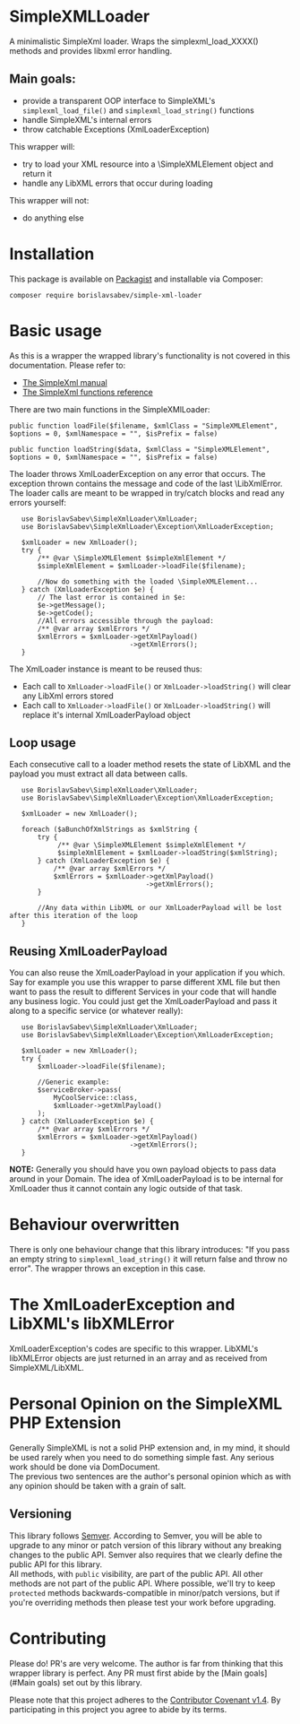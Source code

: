 # SimpleXMLLoader
  A minimalistic SimpleXml loader. Wraps the simplexml_load_XXXX() methods and provides libxml error handling. 

## Main goals:
  - provide a transparent OOP interface to SimpleXML's `simplexml_load_file()` and `simplexml_load_string()` functions
  - handle SimpleXML's internal errors
  - throw catchable Exceptions (XmlLoaderException)

  This wrapper will:
   - try to load your XML resource into a \SimpleXMLElement object and return it
   - handle any LibXML errors that occur during loading

  This wrapper will not: 
   - do anything else

# Installation
  This package is available on [Packagist](https://packagist.org/packages/borislavsabev/simple-xml-loader) and installable via Composer:
  
  `composer require borislavsabev/simple-xml-loader`

# Basic usage
  As this is a wrapper the wrapped library's functionality is not covered in this documentation. Please refer to:  
  - [The SimpleXml manual](http://php.net/manual/en/book.simplexml.php)
  - [The SimpleXml functions reference](http://php.net/manual/en/ref.simplexml.php)
  
  There are two main functions in the SimpleXMlLoader:
  ```
  public function loadFile($filename, $xmlClass = "SimpleXMLElement", $options = 0, $xmlNamespace = "", $isPrefix = false)
  
  public function loadString($data, $xmlClass = "SimpleXMLElement", $options = 0, $xmlNamespace = "", $isPrefix = false)
  ```
 
  The loader throws XmlLoaderException on any error that occurs. The exception thrown contains the message and code of the last \LibXmlError. The loader calls are meant to be wrapped in try/catch blocks and read any errors yourself: 
```
   use BorislavSabev\SimpleXmlLoader\XmlLoader;
   use BorislavSabev\SimpleXmlLoader\Exception\XmlLoaderException;

   $xmlLoader = new XmlLoader();
   try {
       /** @var \SimpleXMLElement $simpleXmlElement */
       $simpleXmlElement = $xmlLoader->loadFile($filename);
       
       //Now do something with the loaded \SimpleXMLElement...
   } catch (XmlLoaderException $e) {
       // The last error is contained in $e:
       $e->getMessage();
       $e->getCode();
       //All errors accessible through the payload:
       /** @var array $xmlErrors */
       $xmlErrors = $xmlLoader->getXmlPayload()
                              ->getXmlErrors();
   }
```

  The XmlLoader instance is meant to be reused thus:
  - Each call to `XmlLoader->loadFile()` or `XmlLoader->loadString()` will clear any LibXml errors stored
  - Each call to `XmlLoader->loadFile()` or `XmlLoader->loadString()`  will replace it's internal XmlLoaderPayload object

## Loop usage
  Each consecutive call to a loader method resets the state of LibXML and the payload you must extract all data between calls.

```
   use BorislavSabev\SimpleXmlLoader\XmlLoader;
   use BorislavSabev\SimpleXmlLoader\Exception\XmlLoaderException;

   $xmlLoader = new XmlLoader();
   
   foreach ($aBunchOfXmlStrings as $xmlString {
       try {
            /** @var \SimpleXMLElement $simpleXmlElement */
            $simpleXmlElement = $xmlLoader->loadString($xmlString);
       } catch (XmlLoaderException $e) {
           /** @var array $xmlErrors */
           $xmlErrors = $xmlLoader->getXmlPayload()
                                  ->getXmlErrors();
       }
       
       //Any data within LibXML or our XmlLoaderPayload will be lost after this iteration of the loop
   }
```

## Reusing XmlLoaderPayload
  You can also reuse the XmlLoaderPayload in your application if you which. Say for example you use this wrapper to parse different XML file but then want to pass the result to different Services in your code that will handle any business logic. You could just get the XmlLoaderPayload and pass it along to a specific service (or whatever really):
    
```
   use BorislavSabev\SimpleXmlLoader\XmlLoader;
   use BorislavSabev\SimpleXmlLoader\Exception\XmlLoaderException;

   $xmlLoader = new XmlLoader();
   try {
       $xmlLoader->loadFile($filename);

       //Generic example:
       $serviceBroker->pass(
           MyCoolService::class,
           $xmlLoader->getXmlPayload()
       );
   } catch (XmlLoaderException $e) {
       /** @var array $xmlErrors */
       $xmlErrors = $xmlLoader->getXmlPayload()
                              ->getXmlErrors();
   }
```
  **NOTE:** Generally you should have you own payload objects to pass data around in your Domain. The idea of XmlLoaderPayload is to be internal for XmlLoader thus it cannot contain any logic outside of that task.

# Behaviour overwritten
  There is only one behaviour change that this library introduces: "If you pass an empty string to `simplexml_load_string()` it will return false and throw no error". The wrapper throws an exception in this case.

# The XmlLoaderException and LibXML's libXMLError
  XmlLoaderException's codes are specific to this wrapper.
  LibXML's libXMLError objects are just returned in an array and as received from SimpleXML/LibXML. 

# Personal Opinion on the SimpleXML PHP Extension
  Generally SimpleXML is not a solid PHP extension and, in my mind, it should be used rarely when you need to do something simple fast. Any serious work should be done via DomDocument.   
  The previous two sentences are the author's personal opinion which as with any opinion should be taken with a grain of salt.

## Versioning
  This library follows [Semver](http://semver.org). According to Semver, you will be able to upgrade to any minor or patch version of this library without any breaking changes to the public API. Semver also requires that we clearly define the public API for this library.  
  All methods, with `public` visibility, are part of the public API. All other methods are not part of the public API. Where possible, we'll try to keep `protected` methods backwards-compatible in minor/patch versions, but if you're overriding methods then please test your work before upgrading.

# Contributing
  Please do! PR's are very welcome. The author is far from thinking that this wrapper library is perfect.
  Any PR must first abide by the [Main goals](#Main goals) set out by this library.

  Please note that this project adheres to the [Contributor Covenant v1.4](http://contributor-covenant.org/). By participating in this project you agree to abide by its terms.